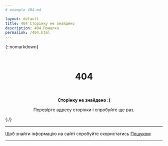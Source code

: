 ```yaml
---
# example 404.md

layout: default
title: 404 Сторінку не знайдено
description: 404 Помилка
permalink: /404.html
---
```

{::nomarkdown}

<div align="center">
  <br><h1>404</h1><br>

  <p><strong>Сторінку не знайдено :(</strong></p>
  <p>Перевірте адресу сторінки і спробуйте ще раз.</p>
</div>

{:/}

------------
Щоб знайти інформацію на сайті спробуйте скористатись [Пошуком](/search "Пошуком")

------------
